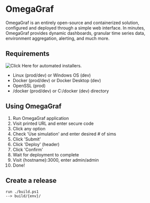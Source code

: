 # OmegaGraf

OmegaGraf is an entirely open-source and containerized solution, configured and deployed through a simple web interface. In minutes, OmegaGraf provides dynamic dashboards, granular time series data, environment aggregation, alerting, and much more.

## Requirements

![Click Here](https://github.com/OmegaGraf/install) for automated installers.

- Linux (prod/dev) or Windows OS (dev)
- Docker (prod/dev) or Docker Desktop (dev)
- OpenSSL (prod)
- /docker (prod/dev) or C:/docker (dev) directory

## Using OmegaGraf

1. Run OmegaGraf application
2. Visit printed URL and enter secure code
3. Click any option
4. Check 'Use simulation' and enter desired # of sims
5. Click 'Submit'
6. Click 'Deploy' (header)
7. Click 'Confirm'
8. Wait for deployment to complete
9. Visit {hostname}:3000, enter admin/admin
10. Done!

## Create a release

```
run ./build.ps1
--> build/{env}/
```